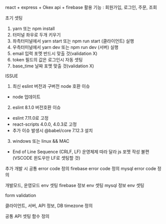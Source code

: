 react + express + Okex api + firebase 활용
기능 : 회원가입, 로그인, 주문, 조회

초기 셋팅

1. yarn 또는 npm install
2. 터미널 좌우로 두개 키우기
3. 좌측터미널에서 yarn start 또는 npm run start (클라이언트) 실행
4. 우측터미널에서 yarn dev 또는 npm run dev (서버) 실행
5. email 입력 포멧 반드시 맞출 것(validation X)
6. token 필드의 값은 로그인시 자동 셋팅
7. base_time 날짜 포멧 맞출 것(validation X)

ISSUE

1. 최신 eslint 버전과 구버전 node 호환 이슈

- node 업데이트

2. eslint 8.1.0 버전호환 이슈

- eslint 7.11.0로 고정
- react-scripts 4.0.0, 4.0.3로 고정
- 추가 이슈 발생시 @babel/core 7.12.3 설치

3. windows 또는 linux && MAC

- End of Line Sequence (CRLF, LF) 운영체제 따라 달라 js 포멧 작성 불편 (VSCODE 윈도우만 LF로 셋팅할 것)

추가 개발 시
공통 error code 정의
firebase error code 정의
mysql error code 정의

개발모드, 운영모드 env 셋팅
firebase 정보 env 셋팅
mysql 정보 env 셋팅

form validation

클라이언트, 서버, API 정보, DB timezone 정의

공통 API 셋팅 함수 정의
